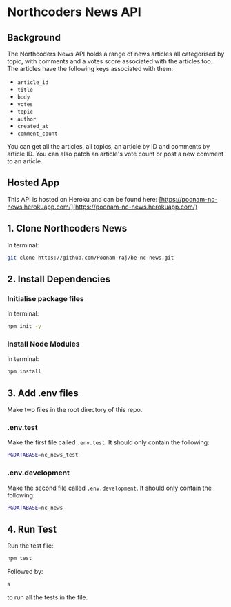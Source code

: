 # Northcoders News API

## Background

The Northcoders News API holds a range of news articles all categorised by topic, with comments and a votes score associated with the articles too. The articles have the following keys associated with them:

- `article_id`
- `title`
- `body`
- `votes`
- `topic`
- `author`
- `created_at`
- `comment_count`

You can get all the articles, all topics, an article by ID and comments by article ID. You can also patch an article's vote count or post a new comment to an article.

## Hosted App

This API is hosted on Heroku and can be found here: [https://poonam-nc-news.herokuapp.com/](https://poonam-nc-news.herokuapp.com/)

## 1. Clone Northcoders News

In terminal:

```bash
git clone https://github.com/Poonam-raj/be-nc-news.git
```

## 2. Install Dependencies

### Initialise package files

In terminal:

```bash
npm init -y
```

### Install Node Modules

In terminal:

```bash
npm install
```

## 3. Add .env files

Make two files in the root directory of this repo.

### .env.test

Make the first file called `.env.test`. It should only contain the following:

```bash
PGDATABASE=nc_news_test
```

### .env.development

Make the second file called `.env.development`. It should only contain the following:

```bash
PGDATABASE=nc_news
```

## 4. Run Test

Run the test file:

```bash
npm test
```

Followed by:

```bash
a
```

to run all the tests in the file.
